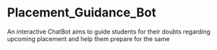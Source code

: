 # Placement_Guidance_Bot
 An interactive ChatBot aims to guide students for their doubts regarding upcoming placement and help them prepare for the same 
